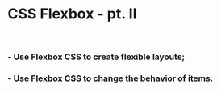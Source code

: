 # CSS Flexbox - pt. II
<br>

### - Use Flexbox CSS to create flexible layouts;
### - Use Flexbox CSS to change the behavior of items.
